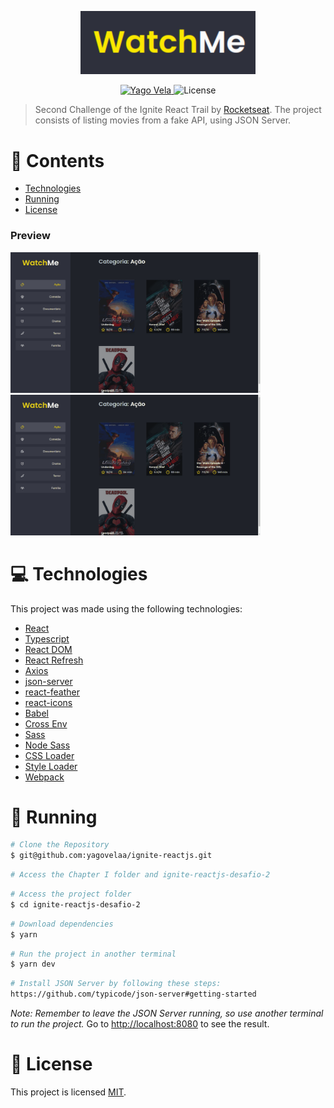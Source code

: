<p align="center">
   <img src="https://raw.githubusercontent.com/tavareshenrique/ignite-reactjs-desafio-2/65378a560063d12438e9f02e0ede29dc27e34acc/src/assets/logo.svg" alt="WatchMe" width="280"/>
</p>

<p align="center">
   <a href="https://www.linkedin.com/in/yagovela/">
      <img alt="Yago Vela" src="https://img.shields.io/badge/-Yago Vela-2A2C39?style=flat&logo=Linkedin&logoColor=white" />
   </a>

  <img alt="License" src="https://img.shields.io/badge/license-MIT-2A2C39">
</p>

> Second Challenge of the Ignite React Trail by [Rocketseat](https://github.com/Rocketseat). The project consists of listing movies from a fake API, using JSON Server.

# :pushpin: Contents

- [Technologies](#computer-tecnologias)
- [Running](#construction_worker-executando)
- [License](#closed_book-licença)
### Preview

<div>
   <img src="https://raw.githubusercontent.com/tavareshenrique/ignite-reactjs-desafio-2/main/src/assets/img/previews/preview1.gif" width="400px" />
   <img src="https://raw.githubusercontent.com/tavareshenrique/ignite-reactjs-desafio-2/main/src/assets/img/previews/preview2.gif" width="400px" />
</div>

# :computer: Technologies

This project was made using the following technologies:

- [React](https://reactjs.org/)
- [Typescript](https://www.typescriptlang.org/)
- [React DOM](https://pt-br.reactjs.org/docs/react-dom.html)
- [React Refresh](https://www.npmjs.com/package/react-refresh)
- [Axios](https://github.com/axios/axios)
- [json-server](https://github.com/typicode/json-server)
- [react-feather](https://github.com/feathericons/react-feather)
- [react-icons](https://github.com/react-icons/react-icons)
- [Babel](https://babeljs.io/)
- [Cross Env](https://github.com/kentcdodds/cross-env#readme)
- [Sass](https://sass-lang.com/)
- [Node Sass](https://github.com/sass/node-sass)
- [CSS Loader](https://webpack.js.org/loaders/css-loader/)
- [Style Loader](https://webpack.js.org/loaders/style-loader/)
- [Webpack](https://webpack.js.org/)

# :construction_worker: Running

```bash
# Clone the Repository
$ git@github.com:yagovelaa/ignite-reactjs.git
```

```bash
# Access the Chapter I folder and ignite-reactjs-desafio-2
```

```bash
# Access the project folder
$ cd ignite-reactjs-desafio-2
```

```bash
# Download dependencies
$ yarn
```

```bash
# Run the project in another terminal
$ yarn dev
```

```bash
# Install JSON Server by following these steps:
https://github.com/typicode/json-server#getting-started
```

_Note: Remember to leave the JSON Server running, so use another terminal to run the project._
Go to <http://localhost:8080> to see the result.

# :closed_book: License

This project is licensed [MIT](./LICENSE).